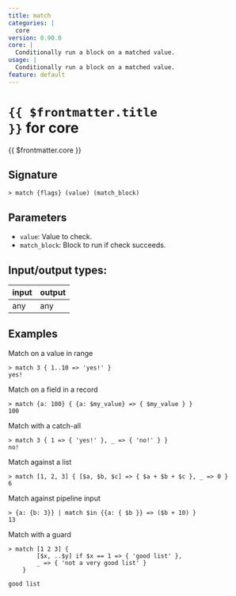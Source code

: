 ```yaml
---
title: match
categories: |
  core
version: 0.90.0
core: |
  Conditionally run a block on a matched value.
usage: |
  Conditionally run a block on a matched value.
feature: default
---
```


<!-- This file is automatically generated. Please edit the command in https://github.com/nushell/nushell instead. -->

# <code>{{ $frontmatter.title }}</code> for core

<div class='command-title'>{{ $frontmatter.core }}</div>

## Signature

`> match {flags} (value) (match_block)`

## Parameters

- `value`: Value to check.
- `match_block`: Block to run if check succeeds.

## Input/output types:

| input | output |
| ----- | ------ |
| any   | any    |

## Examples

Match on a value in range

```nu
> match 3 { 1..10 => 'yes!' }
yes!
```

Match on a field in a record

```nu
> match {a: 100} { {a: $my_value} => { $my_value } }
100
```

Match with a catch-all

```nu
> match 3 { 1 => { 'yes!' }, _ => { 'no!' } }
no!
```

Match against a list

```nu
> match [1, 2, 3] { [$a, $b, $c] => { $a + $b + $c }, _ => 0 }
6
```

Match against pipeline input

```nu
> {a: {b: 3}} | match $in {{a: { $b }} => ($b + 10) }
13
```

Match with a guard

```nu
> match [1 2 3] {
        [$x, ..$y] if $x == 1 => { 'good list' },
        _ => { 'not a very good list' }
    }

good list
```
